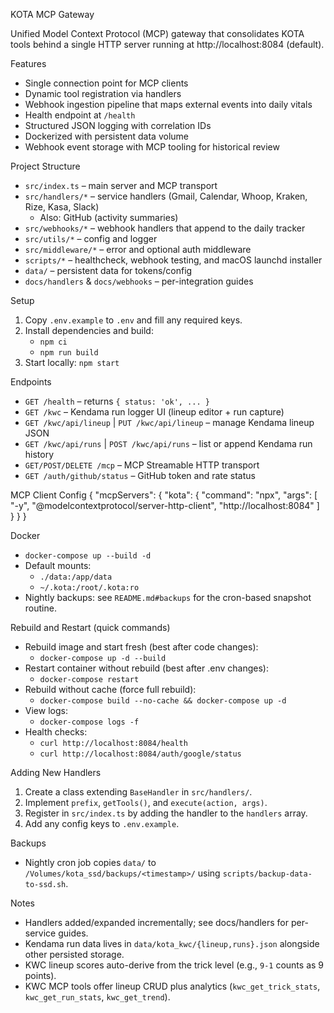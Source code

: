 KOTA MCP Gateway

Unified Model Context Protocol (MCP) gateway that consolidates KOTA tools behind a single HTTP server running at http://localhost:8084 (default).

Features
- Single connection point for MCP clients
- Dynamic tool registration via handlers
- Webhook ingestion pipeline that maps external events into daily vitals
- Health endpoint at `/health`
- Structured JSON logging with correlation IDs
- Dockerized with persistent data volume
- Webhook event storage with MCP tooling for historical review

Project Structure
- `src/index.ts` – main server and MCP transport
- `src/handlers/*` – service handlers (Gmail, Calendar, Whoop, Kraken, Rize, Kasa, Slack)
  - Also: GitHub (activity summaries)
- `src/webhooks/*` – webhook handlers that append to the daily tracker
- `src/utils/*` – config and logger
- `src/middleware/*` – error and optional auth middleware
- `scripts/*` – healthcheck, webhook testing, and macOS launchd installer
- `data/` – persistent data for tokens/config
- `docs/handlers` & `docs/webhooks` – per-integration guides

Setup
1. Copy `.env.example` to `.env` and fill any required keys.
2. Install dependencies and build:
   - `npm ci`
   - `npm run build`
3. Start locally: `npm start`

Endpoints
- `GET /health` – returns `{ status: 'ok', ... }`
- `GET /kwc` – Kendama run logger UI (lineup editor + run capture)
- `GET /kwc/api/lineup` | `PUT /kwc/api/lineup` – manage Kendama lineup JSON
- `GET /kwc/api/runs` | `POST /kwc/api/runs` – list or append Kendama run history
- `GET/POST/DELETE /mcp` – MCP Streamable HTTP transport
 - `GET /auth/github/status` – GitHub token and rate status

MCP Client Config
{
  "mcpServers": {
    "kota": {
      "command": "npx",
      "args": [
        "-y",
        "@modelcontextprotocol/server-http-client",
        "http://localhost:8084"
      ]
    }
  }
}

Docker
- `docker-compose up --build -d`
- Default mounts:
  - `./data:/app/data`
  - `~/.kota:/root/.kota:ro`
- Nightly backups: see `README.md#backups` for the cron-based snapshot routine.

Rebuild and Restart (quick commands)
- Rebuild image and start fresh (best after code changes):
  - `docker-compose up -d --build`
- Restart container without rebuild (best after .env changes):
  - `docker-compose restart`
- Rebuild without cache (force full rebuild):
  - `docker-compose build --no-cache && docker-compose up -d`
- View logs:
  - `docker-compose logs -f`
- Health checks:
  - `curl http://localhost:8084/health`
  - `curl http://localhost:8084/auth/google/status`

Adding New Handlers
1. Create a class extending `BaseHandler` in `src/handlers/`.
2. Implement `prefix`, `getTools()`, and `execute(action, args)`.
3. Register in `src/index.ts` by adding the handler to the `handlers` array.
4. Add any config keys to `.env.example`.

Backups
- Nightly cron job copies `data/` to `/Volumes/kota_ssd/backups/<timestamp>/` using `scripts/backup-data-to-ssd.sh`.

Notes
- Handlers added/expanded incrementally; see docs/handlers for per-service guides.
- Kendama run data lives in `data/kota_kwc/{lineup,runs}.json` alongside other persisted storage.
- KWC lineup scores auto-derive from the trick level (e.g., `9-1` counts as 9 points).
- KWC MCP tools offer lineup CRUD plus analytics (`kwc_get_trick_stats`, `kwc_get_run_stats`, `kwc_get_trend`).
